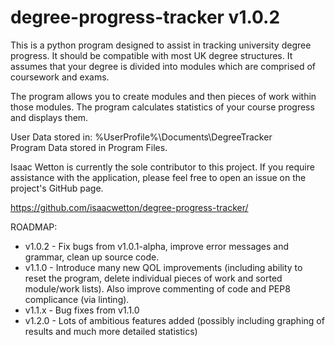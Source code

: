 # degree-progress-tracker v1.0.2

This is a python program designed to assist in tracking university degree progress.
It should be compatible with most UK degree structures.
It assumes that your degree is divided into modules which are comprised of coursework and exams.

The program allows you to create modules and then pieces of work within those modules.
The program calculates statistics of your course progress and displays them.

User Data stored in: %UserProfile%\Documents\DegreeTracker\
Program Data stored in Program Files.

Isaac Wetton is currently the sole contributor to this project.
If you require assistance with the application, please feel free to open an issue on the project's GitHub page.

https://github.com/isaacwetton/degree-progress-tracker/

ROADMAP:

- v1.0.2 - Fix bugs from v1.0.1-alpha, improve error messages and grammar, clean up source code.
- v1.1.0 - Introduce many new QOL improvements (including ability to reset the program, delete individual pieces of work and sorted module/work lists). Also improve commenting of code and PEP8 complicance (via linting).
- v1.1.x - Bug fixes from v1.1.0
- v1.2.0 - Lots of ambitious features added (possibly including graphing of results and much more detailed statistics)



